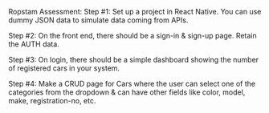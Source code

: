 Ropstam Assessment:
Step #1:
Set up a project in React Native. You can use dummy JSON data to simulate data coming from APIs.

Step #2:
On the front end, there should be a sign-in & sign-up page. Retain the AUTH data.

Step #3:
On login, there should be a simple dashboard showing the number of registered cars in your system.


Step #4:
Make a CRUD page for Cars where the user can select one of the categories from the dropdown & can have other fields like color, model, make, registration-no, etc.